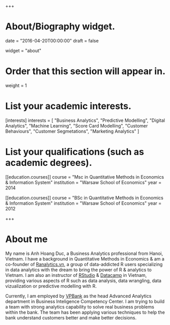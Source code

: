 +++
# About/Biography widget.

date = "2016-04-20T00:00:00"
draft = false

widget = "about"

# Order that this section will appear in.
weight = 1

# List your academic interests.
[interests]
  interests = [
    "Business Analytics",
    "Predictive Modelling",
    "Digital Analytics",
    "Machine Learning",
    "Score Card Modelling",
    "Customer Behaviours",
    "Customer Segmetations",
    "Marketing Analytics"
  ]

# List your qualifications (such as academic degrees).
[[education.courses]]
  course = "Msc in Quantitative Methods in Economics & Information System"
  institution = "Warsaw School of Economics"
  year = 2014

[[education.courses]]
  course = "BSc in Quantitative Methods in Economics & Information System"
  institution = "Warsaw School of Economics"
  year = 2012
 
+++

# About me

My name is Anh Hoang Duc, a Business Analytics professional from Hanoi, Vietnam. I have a background in Quantitative Methods in Economics & am a co-founder of [Ranalytics.vn](http://www.ranalytics.vn), a group of data-addicted R users specializing in data analytics with the dream to bring the power of R & analytics to Vietnam.  I am also an instructor of [RStudio](https://www.rstudio.com/instructors/) & [Datacamp](http://www.goo.gl/RzGcmq) in Vietnam, providing various aspects of R such as data analysis, data wrangling, data vizualization or predictive modelling with R.

Currently, I am employed by [VPBank](https://www.vpbank.com.vn) as the head Advanced Analytics department in Business Inteligence Competency Center. I am trying to build a team with strong analytics capability to solve real business problems within the bank. The team has been applying various techniques to help the bank understand customers better and make better decisions. 


